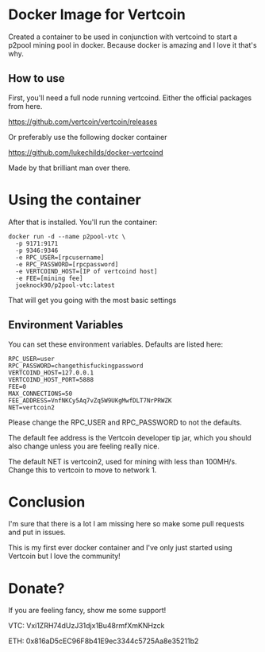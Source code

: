 # Docker Image for Vertcoin

Created a container to be used in conjunction with vertcoind to start a p2pool mining pool in docker. Because docker is amazing and I love it that's why.

## How to use

First, you'll need a full node running vertcoind. Either the official packages from here.

https://github.com/vertcoin/vertcoin/releases

Or preferably use the following docker container

https://github.com/lukechilds/docker-vertcoind

Made by that brilliant man over there.

# Using the container

After that is installed. You'll run the container:

```
docker run -d --name p2pool-vtc \
  -p 9171:9171
  -p 9346:9346
  -e RPC_USER=[rpcusername]
  -e RPC_PASSWORD=[rpcpassword]
  -e VERTCOIND_HOST=[IP of vertcoind host]
  -e FEE=[mining fee]
  joeknock90/p2pool-vtc:latest
```

That will get you going with the most basic settings

## Environment Variables
You can set these environment variables. Defaults are listed here:

```
RPC_USER=user
RPC_PASSWORD=changethisfuckingpassword
VERTCOIND_HOST=127.0.0.1
VERTCOIND_HOST_PORT=5888
FEE=0
MAX_CONNECTIONS=50
FEE_ADDRESS=VnfNKCy5Aq7vZq5W9UKgMwfDLT7NrPRWZK
NET=vertcoin2
```

Please change the RPC_USER and RPC_PASSWORD to not the defaults.

The default fee address is the Vertcoin developer tip jar, which you should also change unless you are feeling really nice.

The default NET is vertcoin2, used for mining with less than 100MH/s. Change this to vertcoin to move to network 1.

# Conclusion

I'm sure that there is a lot I am missing here so make some pull requests and put in issues.

This is my first ever docker container and I've only just started using Vertcoin but I love the community!

# Donate?
If you are feeling fancy, show me some support!

VTC: Vxi1ZRH74dUzJ31djx1Bu48rmfXmKNHzck

ETH: 0x816aD5cEC96F8b41E9ec3344c5725Aa8e35211b2
